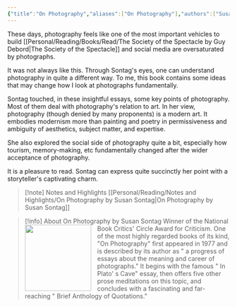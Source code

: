 ```yaml
---
{"title":"On Photography","aliases":["On Photography"],"authors":["Susan Sontag"],"publisher":"Delta","publish":"1977","pages":232,"isbn10":"0141187166","isbn13":"9780141187167","rating":5,"reviewed":true,"cover":"https://images-na.ssl-images-amazon.com/images/S/compressed.photo.goodreads.com/books/1671548651i/52372.jpg","read_count":"1","tags":["book","photography","art"],"log":[{"status":"Read","timestamp":"2024-01-12T23:17:59+06:00"},{"status":"In Progress","timestamp":"2023-12-31T13:24:31+06:00"},{"status":"To Read","timestamp":"2023-12-31T13:23:59+06:00"}],"created":"2023-12-31T13:23:59+06:00","updated":"2025-05-28T13:36:32+06:00","status":"Read","dg-publish":true,"dg-note-icon":1,"reading_notes":"[[Personal/Reading/Notes and Highlights/On Photography by Susan Sontag|On Photography by Susan Sontag]]","dg-path":"Reading/Books/Read/On Photography by Susan Sontag.md","permalink":"/reading/books/read/on-photography-by-susan-sontag/","dgPassFrontmatter":true,"noteIcon":1}
---
```


These days, photography feels like one of the most important vehicles to build [[Personal/Reading/Books/Read/The Society of the Spectacle by Guy Debord\|The Society of the Spectacle]] and social media are oversaturated by photographs.

It was not always like this. Through Sontag's eyes, one can understand photography in quite a different way. To me, this book contains some ideas that may change how I look at photographs fundamentally.

Sontag touched, in these insightful essays, some key points of photography. Most of them deal with photography's relation to art. In her view, photography (though denied by many proponents) is a modern art. It embodies modernism more than painting and poetry in permissiveness and ambiguity of aesthetics, subject matter, and expertise.

She also explored the social side of photography quite a bit, especially how tourism, memory-making, etc fundamentally changed after the wider acceptance of photography.

It is a pleasure to read. Sontag can express quite succinctly her point with a storyteller's captivating charm.

> [!note] Notes and Highlights
> [[Personal/Reading/Notes and Highlights/On Photography by Susan Sontag\|On Photography by Susan Sontag]]


> [!info] About On Photography by Susan Sontag
> <img src="https://images-na.ssl-images-amazon.com/images/S/compressed.photo.goodreads.com/books/1671548651i/52372.jpg" style="float: left; width: 150px; height: auto; margin-right: 1em;" /> Winner of the National Book Critics' Circle Award for Criticism. One of the most highly regarded books of its kind, "On Photography" first appeared in 1977 and is described by its author as " a progress of essays about the meaning and career of photographs." It begins with the famous " In Plato' s Cave" essay, then offers five other prose meditations on this topic, and concludes with a fascinating and far-reaching " Brief Anthology of Quotations."